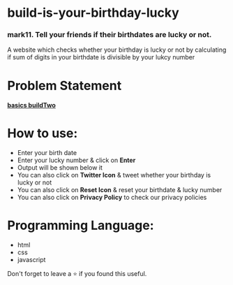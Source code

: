 # build-is-your-birthday-lucky
### mark11. Tell your friends if their birthdates are lucky or not.
A website which checks whether your birthday is lucky or not by calculating if sum of digits in your birthdate is divisible by your lukcy number
<br/>

# Problem Statement
#### [**basics buildTwo**](https://github.com/neogcamp/build/blob/main/basics/is-your-birthday-lucky.md)

# How to use:
 - Enter your birth date
 - Enter your lucky number & click on **Enter**
 - Output will be shown below it
 - You can also click on **Twitter Icon** & tweet whether your birthday is lucky or not
 - You can also click on **Reset Icon** & reset your birthdate & lucky number
 - You can also click on **Privacy Policy** to check our privacy policies

# Programming Language:
 - html
 - css 
 - javascript 

Don't forget to leave a ⭐ if you found this useful.


